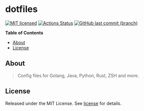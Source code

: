 # dotfiles

[![MIT licensed](https://img.shields.io/badge/license-MIT-blue.svg)](https://opensource.org/licenses/MIT)
[![Actions Status](https://github.com/wolffaxn/dotfiles/workflows/build/badge.svg)](https://github.com/wolffaxn/dotfiles/actions)
[![GitHub last commit (branch)](https://img.shields.io/github/last-commit/wolffaxn/dotfiles/main.svg)](https://github.com/wolffaxn/dotfiles)

<!-- START doctoc generated TOC please keep comment here to allow auto update -->
<!-- DON'T EDIT THIS SECTION, INSTEAD RE-RUN doctoc TO UPDATE -->
**Table of Contents**

- [About](#about)
- [License](#license)

<!-- END doctoc generated TOC please keep comment here to allow auto update -->

## About

> Config files for Golang, Java, Python, Rust, ZSH and more.

## License

Released under the MIT License. See [license](LICENSE.md) for details.

